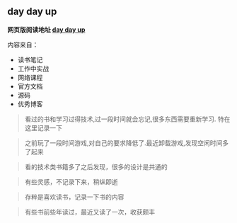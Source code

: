 ## day day up

**网页版阅读地址 [day day up](https://googalambition.github.io/#/home)**

内容来自：
- 读书笔记
- 工作中实战
- 网络课程
- 官方文档
- 源码
- 优秀博客

> 看过的书和学习过得技术,过一段时间就会忘记,很多东西需要重新学习. 特在这里记录一下

> 之前玩了一段时间游戏,对自己的要求降低了.最近卸载游戏,发现空闲时间多了起来

> 看的技术类书籍多了之后发现，很多的设计是共通的

> 有些灵感，不记录下来，稍纵即逝

> 存粹是喜欢读书，记录一下书的内容

> 有些书前些年读过，最近又读了一次，收获颇丰
